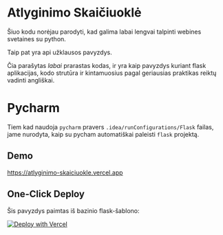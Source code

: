 
# Atlyginimo Skaičiuoklė

Šiuo kodu norėjau parodyti, kad galima labai lengvai talpinti webines svetaines su python.

Taip pat yra api užklausos pavyzdys.

Čia parašytas *labai* prarastas kodas, ir yra kaip pavyzdys kuriant flask aplikacijas, kodo strutūra ir kintamuosius pagal geriausias praktikas reiktų vadinti angliškai.

# Pycharm
Tiem kad naudoja `pycharm` pravers `.idea/runConfigurations/Flask` failas, jame nurodyta, kaip su pycham automatiškai paleisti `flask` projektą.

## Demo

https://atlyginimo-skaiciuokle.vercel.app 

## One-Click Deploy
Šis pavyzdys paimtas iš bazinio flask-šablono:

[![Deploy with Vercel](https://vercel.com/button)](https://vercel.com/new/clone?repository-url=https%3A%2F%2Fgithub.com%2Fvercel%2Fexamples%2Ftree%2Fmain%2Fpython%2Fhello-world&demo-title=Python%20Hello%20World&demo-description=Use%20Python%20on%20Vercel%20with%20Serverless%20Functions%20using%20the%20Python%20Runtime.&demo-url=https%3A%2F%2Fpython-hello-world.vercel.app%2F&demo-image=https://assets.vercel.com/image/upload/v1669994600/random/python.png)
